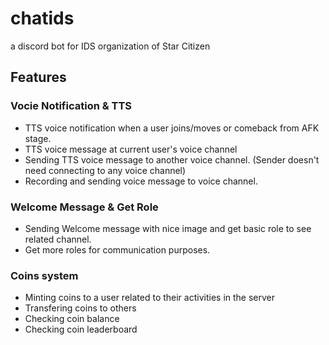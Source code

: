 # chatids
a discord bot for IDS organization of Star Citizen
## Features
### Vocie Notification & TTS
- TTS voice notification when a user joins/moves or comeback from AFK stage.
- TTS voice message at current user's voice channel
- Sending TTS voice message to another voice channel. (Sender doesn't need connecting to any voice channel)
- Recording and sending voice message to voice channel.

### Welcome Message & Get Role
- Sending Welcome message with nice image and get basic role to see related channel.
- Get more roles for communication purposes.
### Coins system
- Minting coins to a user related to their activities in the server
- Transfering coins to others
- Checking coin balance
- Checking coin leaderboard
